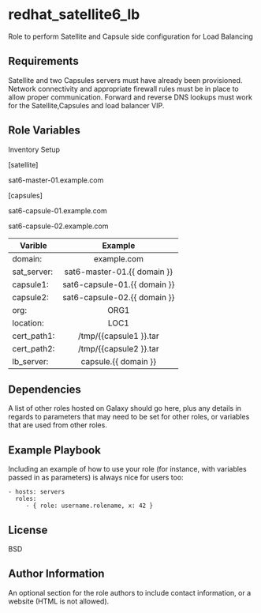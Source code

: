 redhat_satellite6_lb
=========

Role to perform Satellite and Capsule side configuration for Load Balancing

Requirements
------------

Satellite and two Capsules servers must have already been provisioned. Network connectivity and appropriate firewall rules must be in place to allow proper communication. Forward and reverse DNS lookups must work for the Satellite,Capsules and load balancer VIP.

Role Variables
--------------

Inventory Setup

[satellite]

sat6-master-01.example.com

[capsules]

sat6-capsule-01.example.com

sat6-capsule-02.example.com

| Varible  |      Example      |
|----------|:-------------:|
| domain:  |  example.com  |
| sat_server: | sat6-master-01.{{ domain }}     |
| capsule1: | sat6-capsule-01.{{ domain }} |
| capsule2: | sat6-capsule-02.{{ domain }} |
| org: | ORG1 |
| location: | LOC1 |
| cert_path1: |  /tmp/{{capsule1 }}.tar |
| cert_path2: |  /tmp/{{capsule2 }}.tar |
| lb_server: | capsule.{{ domain }} |

Dependencies
------------

A list of other roles hosted on Galaxy should go here, plus any details in regards to parameters that may need to be set for other roles, or variables that are used from other roles.

Example Playbook
----------------

Including an example of how to use your role (for instance, with variables passed in as parameters) is always nice for users too:

    - hosts: servers
      roles:
         - { role: username.rolename, x: 42 }

License
-------

BSD

Author Information
------------------

An optional section for the role authors to include contact information, or a website (HTML is not allowed).
